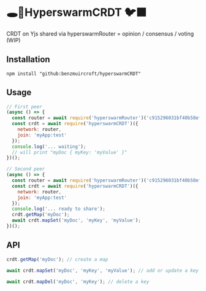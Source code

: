 # 🕳️🥊HyperswarmCRDT 🐦‍⬛ 

CRDT on Yjs shared via hyperswarmRouter = opinion / consensus / voting (WIP)

## Installation
```
npm install "github:benzmuircroft/hyperswarmCRDT"
```

## Usage
```js
// First peer
(async () => {
  const router = await require('hyperswarmRouter')('c915296031bf40b58ef7f1d6b883512e799c1982b83acdc7ce27a2079a8c196f');
  const crdt = await require('hyperswarmCRDT')({
    network: router,
    join: 'myApp:test'
  });
  console.log('... waiting');
  // will print "myDoc { myKey: 'myValue' }"
})();
```
```js
// Second peer
(async () => {
  const router = await require('hyperswarmRouter')('c915296031bf40b58ef7f1d6b883512e799c1982b83acdc7ce27a2079a8c196f');
  const crdt = await require('hyperswarmCRDT')({
    network: router,
    join: 'myApp:test'
  });
  console.log('... ready to share');
  crdt.getMap('myDoc');
  await crdt.mapSet('myDoc', 'myKey', 'myValue');
})();
```

## API
```js
crdt.getMap('myDoc'); // create a map

await crdt.mapSet('myDoc', 'myKey', 'myValue'); // add or update a key

await crdt.mapDel('myDoc', 'myKey'); // delete a key
```

